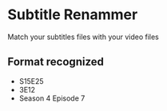 # Subtitle Renammer

Match your subtitles files with your video files

## Format recognized

- S15E25
- 3E12
- Season 4 Episode 7